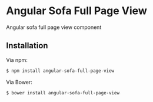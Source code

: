 # Angular Sofa Full Page View

Angular sofa full page view component

## Installation

Via npm:

```sh
$ npm install angular-sofa-full-page-view
```

Via Bower:

```sh
$ bower install angular-sofa-full-page-view
```

